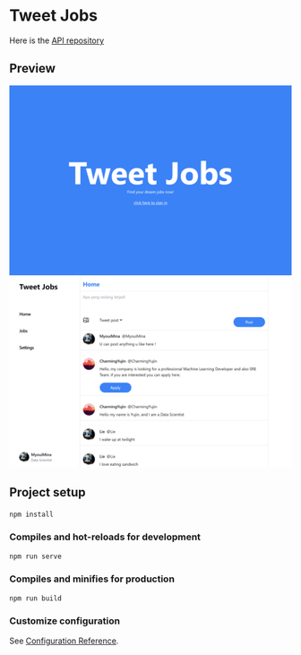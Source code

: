 # Tweet Jobs

Here is the [API repository](https://github.com/veeloo/tweet-jobs-api)

## Preview

![Tweet Jobs App](./preview/app.png)
![Tweet Jobs App](./preview/home.png)

## Project setup

```
npm install
```

### Compiles and hot-reloads for development

```
npm run serve
```

### Compiles and minifies for production

```
npm run build
```

### Customize configuration

See [Configuration Reference](https://cli.vuejs.org/config/).
